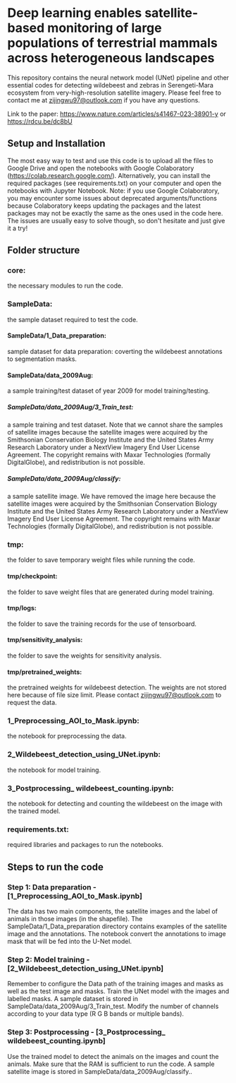 # Deep learning enables satellite-based monitoring of large populations of terrestrial mammals across heterogeneous landscapes
This repository contains the neural network model (UNet) pipeline and other essential codes for detecting wildebeest and zebras in Serengeti-Mara ecosystem from very-high-resolution satellite imagery. Please feel free to contact me at zijingwu97@outlook.com if you have any questions.

Link to the paper: https://www.nature.com/articles/s41467-023-38901-y or https://rdcu.be/dc8bU

## Setup and Installation
The most easy way to test and use this code is to upload all the files to Google Drive and open the notebooks with Google Colaboratory (https://colab.research.google.com/).
Alternatively, you can install the required packages (see requirements.txt) on your computer and open the notebooks with Jupyter Notebook.
Note: if you use Google Colaboratory, you may encounter some issues about deprecated arguments/functions because Colaboratory keeps updating the packages and the latest packages may not be exactly the same as the ones used in the code here. The issues are usually easy to solve though, so don't hesitate and just give it a try!

## Folder structure
### core: 
the necessary modules to run the code.

### SampleData: 
the sample dataset required to test the code.
#### SampleData/1_Data_preparation: 
sample dataset for data preparation: coverting the wildebeest annotations to segmentation masks.
#### SampleData/data_2009Aug: 
a sample training/test dataset of year 2009 for model training/testing.
##### SampleData/data_2009Aug/3_Train_test: 
a sample training and test dataset. Note that we cannot share the samples of satellite images because the satellite images were acquired by the Smithsonian Conservation Biology Institute and the United States Army Research Laboratory under a NextView Imagery End User License Agreement. The copyright remains with Maxar Technologies (formally DigitalGlobe), and redistribution is not possible.
##### SampleData/data_2009Aug/classify: 
a sample satellite image. We have removed the image here because the satellite images were acquired by the Smithsonian Conservation Biology Institute and the United States Army Research Laboratory under a NextView Imagery End User License Agreement. The copyright remains with Maxar Technologies (formally DigitalGlobe), and redistribution is not possible.

### tmp: 
the folder to save temporary weight files while running the code.
#### tmp/checkpoint: 
the folder to save weight files that are generated during model training.
#### tmp/logs: 
the folder to save the training records for the use of tensorboard.
#### tmp/sensitivity_analysis: 
the folder to save the weights for sensitivity analysis.
#### tmp/pretrained_weights: 
the pretrained weights for wildebeest detection. The weights are not stored here because of file size limit. Please contact zijingwu97@outlook.com to request the data.

### 1_Preprocessing_AOI_to_Mask.ipynb: 
the notebook for preprocessing the data.

### 2_Wildebeest_detection_using_UNet.ipynb: 
the notebook for model training.

### 3_Postprocessing_ wildebeest_counting.ipynb: 
the notebook for detecting and counting the wildebeest on the image with the trained model.

### requirements.txt: 
required libraries and packages to run the notebooks.

## Steps to run the code

### Step 1: Data preparation - [1_Preprocessing_AOI_to_Mask.ipynb]
The data has two main components, the satellite images and the label of animals in those images (in the shapefile). 
The SampleData/1_Data_preparation directory contains examples of the satellite image and the annotations.
The notebook convert the annotations to image mask that will be fed into the U-Net model.

### Step 2: Model training - [2_Wildebeest_detection_using_UNet.ipynb]
Remember to configure the Data path of the training images and masks as well as the test image and masks.
Train the UNet model with the images and labelled masks. A sample dataset is stored in SampleData/data_2009Aug/3_Train_test.
Modify the number of channels according to your data type (R G B bands or multiple bands).

### Step 3: Postprocessing - [3_Postprocessing_ wildebeest_counting.ipynb]
Use the trained model to detect the animals on the images and count the animals. Make sure that the RAM is sufficient to run the code.
A sample satellite image is stored in SampleData/data_2009Aug/classify..
